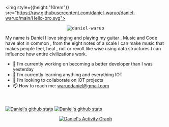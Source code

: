 
<img style={{height:"10rem"}} src="https://raw.githubusercontent.com/daniel-waruo/daniel-waruo/main/Hello-bro.svg">
<p align = "center"> <samp> <img src = https://komarev.com/ghpvc/?username=daniel-waruo alt = daniel-waruo /> </samp> </p>
My name is Daniel  I love singing and playing my guitar . Music and Code have alot in common , from the eight notes of a scale I can make music that makes people feel, heal , riot or revolt like wise using data structures I can influence how entire civilizations work.

- 🔭 I’m currently working on becoming a better developer than I was yesterday
- 🌱 I’m currently learning anything and everything IOT
- 👯 I’m looking to collaborate on IOT projects
- 📫 How to reach me: waruodaniel@gmail.com


<br />
<br />
<a href="https://github.com/daniel-waruo">
 <img align="center" src="https://github-readme-stats.vercel.app/api/top-langs/?username=daniel-waruo&hide=jupyter%20notebook&show_icons=true&theme=radical" alt="Daniel's github stats"/></a>

<a href="https://github.com/daniel-waruo">
 <img align="center" src="https://github-readme-stats.vercel.app/api?username=daniel-waruo&theme=onedark" alt="Daniel's github stats"/></a>
 
 
<p align="center">
<a href="https://github.com/daniel-waruo/github-readme-activity-graph"><img alt="Daniel's Activity Graph" src="https://activity-graph.herokuapp.com/graph?username=daniel-waruo&bg_color=1F222E&color=F8D866&line=D9E650&point=FFFFFF&hide_border=true" /></a>
  </p>
<br><br>
